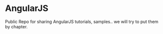 AngularJS
=========

Public Repo for sharing AngularJS tutorials, samples.. we will try to put them by chapter.
